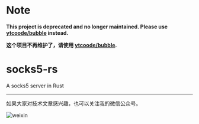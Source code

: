# Note

**This project is deprecated and no longer maintained. Please use [ytcoode/bubble](https://github.com/ytcoode/bubble) instead.**

**这个项目不再维护了，请使用 [ytcoode/bubble](https://github.com/ytcoode/bubble).**

# socks5-rs

A socks5 server in Rust

---

如果大家对技术文章感兴趣，也可以关注我的微信公众号。

![weixin](qrcode.jpg)
